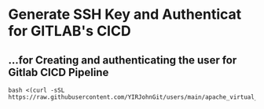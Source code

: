 # Generate SSH Key and Authenticat for GITLAB's CICD

## ...for Creating and authenticating the user for Gitlab CICD Pipeline
```
bash <(curl -sSL https://raw.githubusercontent.com/YIRJohnGit/users/main/apache_virtual_host.sh)
```
